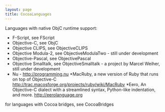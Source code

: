 ```yaml
---
layout: page
title: CocoaLanguages
---
```




Languages with native ObjC runtime support:
  
  * F-Script, see FScript
  * Objective-C, see ObjC
  * Objective CLIPS, see ObjectiveCLIPS
  * Objective Modula-2, see ObjectiveModulaTwo - still under development
  * Objective-Pascal, see ObjectivePascal
  * Objective Smalltalk, see ObjectiveSmalltalk - a project by Marcel Weiher, still under development
  * Nu - http://programming.nu
  *MacRuby, a new version of Ruby that runs on top of Objective-C  http://trac.macosforge.org/projects/ruby/wiki/MacRuby
  *Eero, An Objective-C dialect with a streamlined syntax, Python-like indentation, and more.  http://eerolanguage.org
  

for languages with Cocoa bridges, see CocoaBridges

